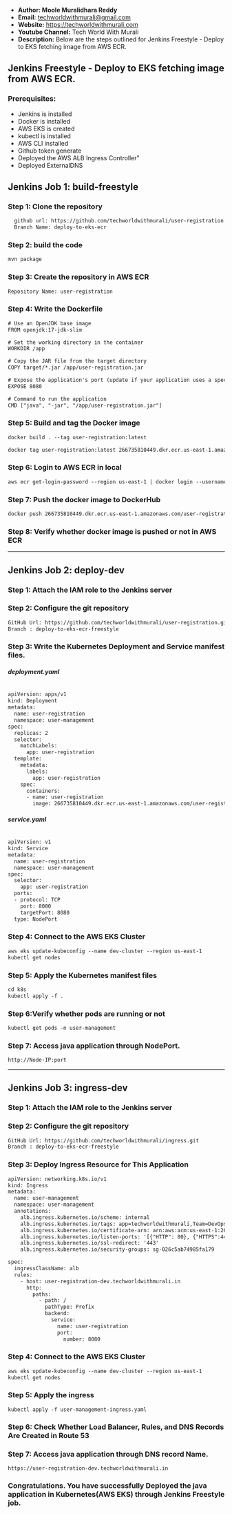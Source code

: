 + <b>Author: Moole Muralidhara Reddy</b></br>
+ <b>Email:</b> techworldwithmurali@gmail.com</br>
+ <b>Website:</b> https://techworldwithmurali.com </br>
+ <b>Youtube Channel:</b> Tech World With Murali</br>
+ <b>Description:</b> Below are the steps outlined for Jenkins Freestyle - Deploy to EKS fetching image from AWS ECR.</br>

## Jenkins Freestyle - Deploy to EKS fetching image from AWS ECR.

### Prerequisites:
+  Jenkins is installed
+  Docker is installed
+  AWS EKS is created
+  kubectl is installed
+  AWS CLI installed
+  Github token generate
+ Deployed the AWS ALB Ingress Controller"
+ Deployed ExternalDNS

## Jenkins Job 1: build-freestyle
### Step 1: Clone the repository
  
```xml
  github url: https://github.com/techworldwithmurali/user-registration.git
  Branch Name: deploy-to-eks-ecr
```
### Step 2: build the code
```xml
mvn package
```
### Step 3: Create the repository in AWS ECR
```xml
Repository Name: user-registration
```
### Step 4: Write the Dockerfile
```xml
# Use an OpenJDK base image
FROM openjdk:17-jdk-slim

# Set the working directory in the container
WORKDIR /app

# Copy the JAR file from the target directory
COPY target/*.jar /app/user-registration.jar

# Expose the application's port (update if your application uses a specific port)
EXPOSE 8080

# Command to run the application
CMD ["java", "-jar", "/app/user-registration.jar"]
```
### Step 5: Build and tag the Docker image
```xml
docker build . --tag user-registration:latest

docker tag user-registration:latest 266735810449.dkr.ecr.us-east-1.amazonaws.com/user-registration:latest
```
### Step 6: Login to AWS ECR in local
```xml
aws ecr get-login-password --region us-east-1 | docker login --username AWS --password-stdin 266735810449.dkr.ecr.us-east-1.amazonaws.com
```

### Step 7: Push the docker image to DockerHub
```xml
docker push 266735810449.dkr.ecr.us-east-1.amazonaws.com/user-registration:latest
```
### Step 8: Verify whether docker image is pushed or not in AWS ECR

------------------------------------------------------------------------------------------------------
## Jenkins Job 2: deploy-dev
### Step 1: Attach the IAM role to the Jenkins server
### Step 2: Configure the git repository
```xml
GitHub Url: https://github.com/techworldwithmurali/user-registration.git
Branch : deploy-to-eks-ecr-freestyle
```

### Step 3: Write the Kubernetes Deployment and Service manifest files.
##### deployment.yaml
```xml

apiVersion: apps/v1
kind: Deployment
metadata:
  name: user-registration
  namespace: user-management
spec:
  replicas: 2
  selector:
    matchLabels:
      app: user-registration
  template:
    metadata:
      labels:
        app: user-registration
    spec:
      containers:
      - name: user-registration
        image: 266735810449.dkr.ecr.us-east-1.amazonaws.com/user-registration:latest
```
##### service.yaml
```xml

apiVersion: v1
kind: Service
metadata:
  name: user-registration
  namespace: user-management
spec:
  selector:
    app: user-registration
  ports:
  - protocol: TCP
    port: 8080
    targetPort: 8080
  type: NodePort

```
### Step 4: Connect to the AWS EKS Cluster
```xml
aws eks update-kubeconfig --name dev-cluster --region us-east-1
kubectl get nodes
```
### Step 5: Apply the Kubernetes manifest files
```xml
cd k8s
kubectl apply -f .

```
### Step 6:Verify whether pods are running or not
```xml
kubectl get pods -n user-management
```

### Step 7: Access java application through NodePort.
```xml
http://Node-IP:port
```

------
## Jenkins Job 3: ingress-dev
### Step 1: Attach the IAM role to the Jenkins server
### Step 2: Configure the git repository
```xml
GitHub Url: https://github.com/techworldwithmurali/ingress.git
Branch : deploy-to-eks-ecr-freestyle
```

### Step 3: Deploy Ingress Resource for This Application
```xml
apiVersion: networking.k8s.io/v1
kind: Ingress
metadata:
  name: user-management
  namespace: user-management
  annotations:
    alb.ingress.kubernetes.io/scheme: internal
    alb.ingress.kubernetes.io/tags: app=techworldwithmurali,Team=DevOps
    alb.ingress.kubernetes.io/certificate-arn: arn:aws:acm:us-east-1:266735810449:certificate/8a7cbcb1-774c-463f-ab3e-476437028686
    alb.ingress.kubernetes.io/listen-ports: '[{"HTTP": 80}, {"HTTPS":443}]'
    alb.ingress.kubernetes.io/ssl-redirect: '443'
    alb.ingress.kubernetes.io/security-groups: sg-026c5ab74985fa179

spec:
  ingressClassName: alb
  rules:
    - host: user-registration-dev.techworldwithmurali.in
      http:
        paths:
          - path: /
            pathType: Prefix
            backend:
              service:
                name: user-registration
                port:
                  number: 8080

```
### Step 4: Connect to the AWS EKS Cluster
```xml
aws eks update-kubeconfig --name dev-cluster --region us-east-1
kubectl get nodes
```
### Step 5: Apply the ingress

```
kubectl apply -f user-management-ingress.yaml
```
### Step 6: Check Whether Load Balancer, Rules, and DNS Records Are Created in Route 53

### Step 7: Access java application through DNS record Name.
```
https://user-registration-dev.techworldwithmurali.in
```

### Congratulations. You have successfully Deployed the java application in Kubernetes(AWS EKS) through Jenkins Freestyle job.
